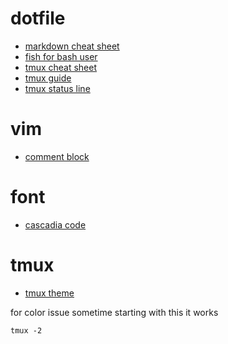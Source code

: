 # dotfile

- [markdown cheat sheet](https://www.markdownguide.org/cheat-sheet)
- [fish for bash user](https://fishshell.com/docs/current/fish_for_bash_users.html)
- [tmux cheat sheet](https://tmuxcheatsheet.com/)
- [tmux guide](https://github.com/tmux/tmux/wiki#welcome-to-tmux)
- [tmux status line](https://arcolinux.com/everything-you-need-to-know-about-tmux-status-bar/)



# vim
- [comment block](https://stackoverflow.com/questions/1676632/whats-a-quick-way-to-comment-uncomment-lines-in-vim)

# font
- [cascadia code](https://github.com/microsoft/cascadia-code)

# tmux
- [tmux theme](https://github.com/jimeh/tmux-themepack)

for color issue sometime starting with this it works
```shell
tmux -2
```
